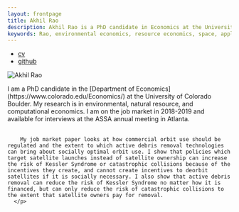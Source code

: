 ```yaml
---
layout: frontpage
title: Akhil Rao
description: Akhil Rao is a PhD candidate in Economics at the University of Colorado - Boulder; research in environmental and natural resource economics
keywords: Rao, environmental economics, resource economics, space, applied theory, computational economics
---
```


<div class="navbar">
  <div class="navbar-inner">
      <ul class="nav">
          <li><a href="{{ BASE_PATH }}/assets/rao_cv.pdf">cv</a></li>
          <li><a href="https://github.com/akhilrao">github</a></li>
      </ul>
  </div>
</div>



<table class="wide">
  <div class = "left">
     <img src="../assets/pics/akhil_portrait.png"
                  title="Akhil Rao"
    />
  </div>

  <div class = "right"> 
      <p>  I am a PhD candidate in the
        [Department of Economics](https://www.colorado.edu/Economics/)
        at the University of Colorado Boulder. My research is
        in environmental, natural resource, and computational economics. I am on the job market in 2018-2019 and available for interviews at the ASSA annual meeting in Atlanta. <br/><br/>

        My job market paper looks at how commercial orbit use should be regulated and the extent to which active debris removal technologies can bring about socially optimal orbit use. I show that policies which target satellite launches instead of satellite ownership can increase the risk of Kessler Syndrome or catastrophic collisions because of the incentives they create, and cannot create incentives to deorbit satellites if it is socially necessary. I also show that active debris removal can reduce the risk of Kessler Syndrome no matter how it is financed, but can only reduce the risk of catastrophic collisions to the extent that satellite owners pay for removal.
      </p>
  </div>  
</table>
